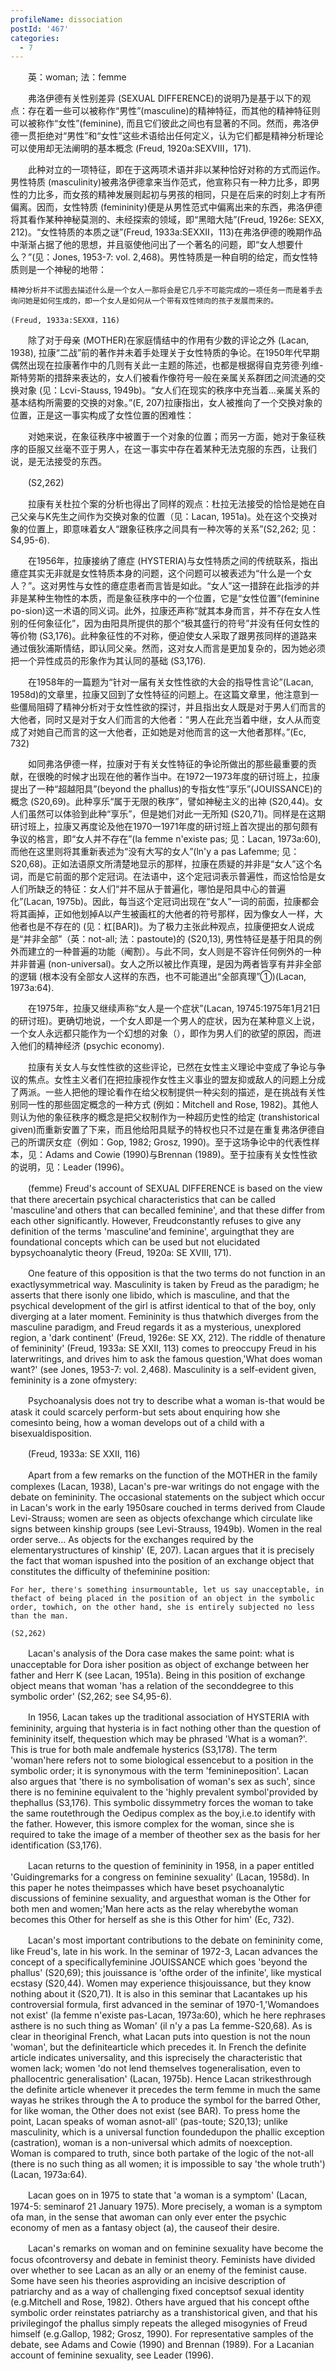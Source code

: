 ```yaml
---
profileName: dissociation
postId: '467'
categories:
  - 7
---
```

‌‌‌‌　　英：woman; 法：femme


‌‌‌‌　　弗洛伊德有关性别差异 (SEXUAL DIFFERENCE)的说明乃是基于以下的观点：存在着一些可以被称作“男性”(masculine)的精神特征，而其他的精神特征则可以被称作“女性”(feminine), 而且它们彼此之间也有显著的不同。然而，弗洛伊德一贯拒绝对“男性”和“女性”这些术语给出任何定义，认为它们都是精神分析理论可以使用却无法阐明的基本概念 (Freud, 1920a:SEXVⅢ，171).

‌‌‌‌　　此种对立的一项特征，即在于这两项术语并非以某种恰好对称的方式而运作。男性特质 (masculinity)被弗洛伊德拿来当作范式，他宣称只有一种力比多，即男性的力比多，而女孩的精神发展则起初与男孩的相同，只是在后来的时刻上才有所偏离。因而，女性特质 (femininity)便是从男性范式中偏离出来的东西，弗洛伊德将其看作某种神秘莫测的、未经探索的领域，即“黑暗大陆”(Freud, 1926e: SEXX, 212)。“女性特质的本质之谜”(Freud, 1933a:SEXXⅡ，113)在弗洛伊德的晚期作品中渐渐占据了他的思想，并且驱使他问出了一个著名的问题，即“女人想要什么？”(见：Jones, 1953-7: vol. 2,468)。男性特质是一种自明的给定，而女性特质则是一个神秘的地带：

	精神分析并不试图去描述什么是一个女人一那将会是它几乎不可能完成的一项任务一而是着手去询问她是如何生成的，即一个女人是如何从一个带有双性倾向的孩子发展而来的。

	(Freud, 1933a:SEXXⅡ，116)

‌‌‌‌　　除了对于母亲 (MOTHER)在家庭情结中的作用有少数的评论之外 (Lacan, 1938), 拉康“二战”前的著作并未着手处理关于女性特质的争论。在1950年代早期偶然出现在拉康著作中的几则有关此一主题的陈述，也都是根据得自克劳德·列维-斯特劳斯的措辞来表达的，女人们被看作像符号一般在亲属关系群团之间流通的交换对象 (见：Lcvi-Stauss, 1949b)。“女人们在现实的秩序中充当着…亲属关系的基本结构所需要的交换的对象。”(E, 207)拉康指出，女人被推向了一个交换对象的位置，正是这一事实构成了女性位置的困难性：

‌‌‌‌　　对她来说，在象征秩序中被置于一个对象的位置；而另一方面，她对于象征秩序的臣服又丝毫不亚于男人，在这一事实中存在着某种无法克服的东西，让我们说，是无法接受的东西。

‌‌‌‌　　(S2,262)

‌‌‌‌　　拉康有关杜拉个案的分析也得出了同样的观点：杜拉无法接受的恰恰是她在自己父亲与K先生之间作为交换对象的位置（见：Lacan, 1951a)。处在这个交换对象的位置上，即意味着女人“跟象征秩序之间具有一种次等的关系”(S2,262; 见：S4,95-6).

‌‌‌‌　　在1956年，拉康接纳了癔症 (HYSTERIA)与女性特质之间的传统联系，指出癔症其实无非就是女性特质本身的问题，这个问题可以被表述为“什么是一个女人？”。这对男性与女性的癔症患者而言皆是如此。“女人”这一措辞在此指涉的并非是某种生物性的本质，而是象征秩序中的一个位置，它是“女性位置”(feminine po-sion)这一术语的同义词。此外，拉康还声称“就其本身而言，并不存在女人性别的任何象征化”，因为由阳具所提供的那个“极其盛行的符号”并没有任何女性的等价物 (S3,176)。此种象征性的不对称，便迫使女人采取了跟男孩同样的道路来通过俄狄浦斯情结，即认同父亲。然而，这对女人而言是更加复杂的，因为她必须把一个异性成员的形象作为其认同的基础 (S3,176).

‌‌‌‌　　在1958年的一篇题为“针对一届有关女性性欲的大会的指导性言论”(Lacan, 1958d)的文章里，拉康又回到了女性特征的问题上。在这篇文章里，他注意到一些僵局阻碍了精神分析对于女性性欲的探讨，并且指出女人既是对于男人们而言的大他者，同时又是对于女人们而言的大他者：“男人在此充当着中继，女人从而变成了对她自己而言的这一大他者，正如她是对他而言的这一大他者那样。”(Ec, 732)

‌‌‌‌　　如同弗洛伊德一样，拉康对于有关女性特征的争论所做出的那些最重要的贡献，在很晚的时候才出现在他的著作当中。在1972一1973年度的研讨班上，拉康提出了一种“超越阳具”(beyond the phallus)的专指女性“享乐”(JOUISSANCE)的概念 (S20,69)。此种享乐“属于无限的秩序”，譬如神秘主义的出神 (S20,44)。女人们虽然可以体验到此种“享乐”，但是她们对此一无所知 (S20,71)。同样是在这期研讨班上，拉康又再度论及他在1970一1971年度的研讨班上首次提出的那句颇有争议的格言，即“女人并不存在”(la femme n'existe pas; 见：Lacan, 1973a:60), 而他在这里则将其重新表述为“没有大写的女人”(ln'y a pas Lafemme; 见：S20,68)。正如法语原文所清楚地显示的那样，拉康在质疑的并非是“女人”这个名词，而是它前面的那个定冠词。在法语中，这个定冠词表示普遍性，而这恰恰是女人们所缺乏的特征：女人们“并不屈从于普遍化，哪怕是阳具中心的普遍化”(Lacan, 1975b)。因此，每当这个定冠词出现在“女人”一词的前面，拉康都会将其画掉，正如他划掉A以产生被画杠的大他者的符号那样，因为像女人一样，大他者也是不存在的 (见：杠[BAR])。为了极力主张此种观点，拉康便把女人说成是“并非全部”（英：not-all; 法：pastoute)的 (S20,13), 男性特征是基于阳具的例外而建立的一种普遍的功能（阉割）。与此不同，女人则是不容许任何例外的一种并非普遍 (non-universal)。女人之所以被比作真理，是因为两者皆享有并非全部的逻辑 (根本没有全部女人这样的东西，也不可能道出“全部真理”①)(Lacan, 1973a:64).

‌‌‌‌　　在1975年，拉康又继续声称“女人是一个症状”(Lacan, 19745:1975年1月21日的研讨班)。更确切地说，一个女人即是一个男人的症状，因为在某种意义上说，一个女人永远都只能作为一个幻想的对象（），即作为男人们的欲望的原因，而进入他们的精神经济 (psychic economy).

‌‌‌‌　　拉康有关女人与女性性欲的这些评论，已然在女性主义理论中变成了争论与争议的焦点。女性主义者们在把拉康视作女性主义事业的盟友抑或敌人的问题上分成了两派。一些人把他的理论看作在给父权制提供一种尖刻的描述，是在挑战有关性别同一性的那些固定概念的一种方式 (例如：Mitchell and Rose, 1982)。其他人则认为他的象征秩序的概念是把父权制作为一种超历史性的给定 (transhistorical given)而重新安置了下来，而且他给阳具赋予的特权也只不过是在重复弗洛伊德自己的所谓厌女症（例如：Gop, 1982; Grosz, 1990)。至于这场争论中的代表性样本，见：Adams and Cowie (1990)与Brennan (1989)。至于拉康有关女性性欲的说明，见：Leader (1996)。


‌‌‌‌　　(femme) Freud's account of SEXUAL DIFFERENCE is based on the view that there arecertain psychical characteristics that can be called 'masculine'and others that can becalled feminine', and that these differ from each other significantly. However, Freudconstantly refuses to give any definition of the terms 'masculine'and feminine', arguingthat they are foundational concepts which can be used but not elucidated bypsychoanalytic theory (Freud, 1920a: SE XVIII, 171).

‌‌‌‌　　One feature of this opposition is that the two terms do not function in an exactlysymmetrical way. Masculinity is taken by Freud as the paradigm; he asserts that there isonly one libido, which is masculine, and that the psychical development of the girl is atfirst identical to that of the boy, only diverging at a later moment. Femininity is thus thatwhich diverges from the masculine paradigm, and Freud regards it as a mysterious, unexplored region, a 'dark continent' (Freud, 1926e: SE XX, 212). The riddle of thenature of femininity' (Freud, 1933a: SE XXII, 113) comes to preoccupy Freud in his laterwritings, and drives him to ask the famous question,'What does woman want?' (see Jones, 1953-7: vol. 2,468). Masculinity is a self-evident given, femininity is a zone ofmystery:

‌‌‌‌　　Psychoanalysis does not try to describe what a woman is-that would be atask it could scarcely perform-but sets about enquiring how she comesinto being, how a woman develops out of a child with a bisexualdisposition.

‌‌‌‌　　(Freud, 1933a: SE XXII, 116)

‌‌‌‌　　Apart from a few remarks on the function of the MOTHER in the family complexes (Lacan, 1938), Lacan's pre-war writings do not engage with the debate on femininity. The occasional statements on the subject which occur in Lacan's work in the early 1950sare couched in terms derived from Claude Levi-Strauss; women are seen as objects ofexchange which circulate like signs between kinship groups (see Levi-Strauss, 1949b). Women in the real order serve... As objects for the exchanges required by the elementarystructures of kinship' (E, 207). Lacan argues that it is precisely the fact that woman ispushed into the position of an exchange object that constitutes the difficulty of thefeminine position:

	For her, there's something insurmountable, let us say unacceptable, in thefact of being placed in the position of an object in the symbolic order, towhich, on the other hand, she is entirely subjected no less than the man.

	(S2,262)

‌‌‌‌　　Lacan's analysis of the Dora case makes the same point: what is unacceptable for Dora isher position as object of exchange between her father and Herr K (see Lacan, 1951a). Being in this position of exchange object means that woman 'has a relation of the seconddegree to this symbolic order' (S2,262; see S4,95-6).

‌‌‌‌　　In 1956, Lacan takes up the traditional association of HYSTERIA with femininity, arguing that hysteria is in fact nothing other than the question of femininity itself, thequestion which may be phrased 'What is a woman?'. This is true for both male andfemale hysterics (S3,178). The term 'woman'here refers not to some biological essencebut to a position in the symbolic order; it is synonymous with the term 'feminineposition'. Lacan also argues that 'there is no symbolisation of woman's sex as such', since there is no feminine equivalent to the 'highly prevalent symbol'provided by thephallus (S3,176). This symbolic dissymmetry forces the woman to take the same routethrough the Oedipus complex as the boy,i.e.to identify with the father. However, this ismore complex for the woman, since she is required to take the image of a member of theother sex as the basis for her identification (S3,176).

‌‌‌‌　　Lacan returns to the question of femininity in 1958, in a paper entitled 'Guidingremarks for a congress on feminine sexuality' (Lacan, 1958d). In this paper he notes theimpasses which have beset psychoanalytic discussions of feminine sexuality, and arguesthat woman is the Other for both men and women;'Man here acts as the relay wherebythe woman becomes this Other for herself as she is this Other for him' (Ec, 732).

‌‌‌‌　　Lacan's most important contributions to the debate on femininity come, like Freud's, late in his work. In the seminar of 1972-3, Lacan advances the concept of a specificallyfeminine JOUISSANCE which goes 'beyond the phallus' (S20,69); this jouissance is 'ofthe order of the infinite', like mystical ecstasy (S20,44). Women may experience thisjouissance, but they know nothing about it (S20,71). It is also in this seminar that Lacantakes up his controversial formula, first advanced in the seminar of 1970-1,'Womandoes not exist' (la femme n'existe pas-Lacan, 1973a:60), which he here rephrases asthere is no such thing as Woman' (il n'y a pas La femme-S20,68). As is clear in theoriginal French, what Lacan puts into question is not the noun 'woman', but the definitearticle which precedes it. In French the definite article indicates universality, and this isprecisely the characteristic that women lack; women 'do not lend themselves togeneralisation, even to phallocentric generalisation' (Lacan, 1975b). Hence Lacan strikesthrough the definite article whenever it precedes the term femme in much the same wayas he strikes through the A to produce the symbol for the barred Other, for like woman, the Other does not exist (see BAR). To press home the point, Lacan speaks of woman asnot-all' (pas-toute; S20,13); unlike masculinity, which is a universal function foundedupon the phallic exception (castration), woman is a non-universal which admits of noexception. Woman is compared to truth, since both partake of the logic of the not-all (there is no such thing as all women; it is impossible to say 'the whole truth')(Lacan, 1973a:64).

‌‌‌‌　　Lacan goes on in 1975 to state that 'a woman is a symptom' (Lacan, 1974-5: seminarof 21 January 1975). More precisely, a woman is a symptom ofa man, in the sense that awoman can only ever enter the psychic economy of men as a fantasy object (a), the causeof their desire.

‌‌‌‌　　Lacan's remarks on woman and on feminine sexuality have become the focus ofcontroversy and debate in feminist theory. Feminists have divided over whether to see Lacan as an ally or an enemy of the feminist cause. Some have seen his theories asproviding an incisive description of patriarchy and as a way of challenging fixed conceptsof sexual identity (e.g.Mitchell and Rose, 1982). Others have argued that his concept ofthe symbolic order reinstates patriarchy as a transhistorical given, and that his privilegingof the phallus simply repeats the alleged misogynies of Freud himself (e.g.Gallop, 1982; Grosz, 1990). For representative samples of the debate, see Adams and Cowie (1990) and Brennan (1989). For a Lacanian account of feminine sexuality, see Leader (1996).

